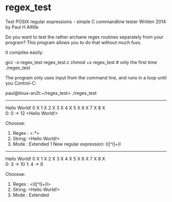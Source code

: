 regex_test
==========

Test POSIX regular expressions - simple C commandline tester
Written 2014 by Paul H Alfille

Do you want to test the rather archane regex routines separately from your program? This program allows you to do that without much fuss. 

It compiles easily:

gcc -o regex_test regex_test.c
chmod +x regex_test  # only the first time
./regex_test

The program only uses input from the command line, and runs in a loop until you Control-C:

paul@linux-an2t:~/regex_test> ./regex_test 

----------------------
Hello World!
0    X    1    X    2    X    3    X    4    X    5    X    6    X    7    X    8    X    
0:      0 -> 12  <Hello World!>

Choosse:
1. Regex : <.*>
2. String: <Hello World!>
3. Mode  :  Extended 
1
New regular expression: l([^l]+)l

----------------------
Hello World!
0    X    1    X    2    X    3    X    4    X    5    X    6    X    7    X    8    X    
0:      3 -> 10  <lo Worl>
1:      4 -> 9  <o Wor>

Choosse:
1. Regex : <l([^l]+)l>
2. String: <Hello World!>
3. Mode  :  Extended 
